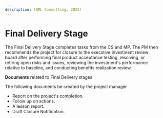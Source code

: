 ```yaml
---
description: (GML Consulting, 2022)
---
```


# Final Delivery Stage

The Final Delivery Stage completes tasks from the CS and MP. The PM then recommends the project for closure to the executive investment review board after performing final product acceptance testing, resolving, or retiring open risks and issues, reviewing the investment's performance relative to baseline, and conducting benefits realization review.

&#x20;

**Documents** related to Final Delivery stages:

&#x20;

The following documents be created by the project manager

* Report on the project's completion.
* Follow up on actions.
* A lesson report.
* Draft Closure Notification.
